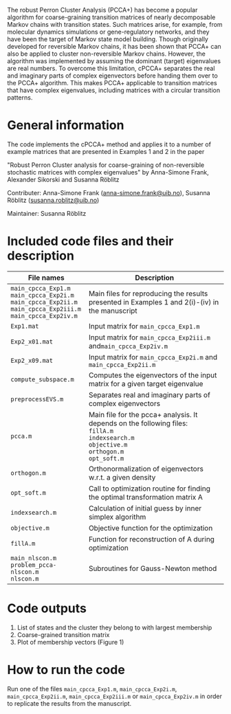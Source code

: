 The robust Perron Cluster Analysis (PCCA+) has become a popular algorithm
for coarse-graining transition matrices of nearly decomposable Markov
chains with transition states. Such matrices arise, for example, from molecular
dynamics simulations or gene-regulatory networks, and they have been the
target of Markov state model building. Though originally developed for reversible
Markov chains, it has been shown that PCCA+ can also be applied to cluster
non-reversible Markov chains. However, the algorithm was implemented by
assuming the dominant (target) eigenvalues are real numbers.
To overcome this limitation, cPCCA+ separates the real and imaginary parts
of complex eigenvectors before handing them over to the PCCA+ algorithm. 
This makes PCCA+ applicable to transition matrices that have complex
eigenvalues, including matrices with a circular transition patterns.

# General information

The code implements the cPCCA+ method and applies it to a number of example
matrices that are presented in Examples 1 and 2 in the paper 

"Robust Perron Cluster analysis for coarse-graining of
non-reversible stochastic matrices with complex eigenvalues" 
by Anna-Simone Frank, Alexander Sikorski and Susanna Röblitz

Contributer: Anna-Simone Frank (anna-simone.frank@uib.no), Susanna Röblitz (susanna.roblitz@uib.no)

Maintainer: Susanna Röblitz

# Included code files  and their description


|File names |			Description |
|---------------|-----------------------------------------------------------|
|`main_cpcca_Exp1.m`  </br> `main_cpcca_Exp2i.m`</br> `main_cpcca_Exp2ii.m` </br> `main_cpcca_Exp2iii.m`  </br> `main_cpcca_Exp2iv.m`|  Main files for reproducing the results presented in Examples 1 and 2(i)-(iv) in the manuscript|
|`Exp1.mat`    |        Input matrix for `main_cpcca_Exp1.m`|
|`Exp2_x01.mat`   |     Input matrix for `main_cpcca_Exp2iii.m` and`main_cpcca_Exp2iv.m` |
|`Exp2_x09.mat`  |      Input matrix for `main_cpcca_Exp2i.m` and `main_cpcca_Exp2ii.m` |
|`compute_subspace.m` |  Computes the eigenvectors of the input matrix for a given target eigenvalue |
| `preprocessEVS.m`  |  Separates real and imaginary parts of complex eigenvectors |
| `pcca.m`		|	 	Main file for the pcca+ analysis. It depends on  the following files: </br> `fillA.m` </br> `indexsearch.m` </br> `objective.m` </br> `orthogon.m` </br> `opt_soft.m` |
| `orthogon.m`     |     Orthonormalization of eigenvectors w.r.t. a given density|
| `opt_soft.m`     |     Call to optimization routine for finding the optimal transformation matrix A |
|`indexsearch.m`    |   Calculation of initial guess by inner simplex algorithm |
|`objective.m` |        Objective function for the optimization |
|`fillA.m` |            Function for reconstruction of A during optimization |
| `main_nlscon.m`  </br> `problem_pcca-nlscon.m` </br> `nlscon.m` | Subroutines for Gauss-Newton method |

# Code outputs

1. List of states and the cluster they belong to with largest membership
2. Coarse-grained transition matrix	
3. Plot of membership vectors (Figure 1)


# How to run the code

Run one of the files `main_cpcca_Exp1.m`, `main_cpcca_Exp2i.m`, `main_cpcca_Exp2ii.m`, `main_cpcca_Exp2iii.m` or `main_cpcca_Exp2iv.m` in order to replicate the results from the manuscript.

